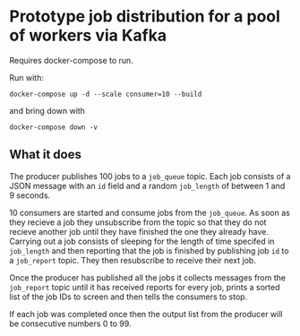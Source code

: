 # Prototype job distribution for a pool of workers via Kafka

Requires docker-compose to run.

Run with:
```
docker-compose up -d --scale consumer=10 --build
```

and bring down with
```
docker-compose down -v
```

## What it does

The producer publishes 100 jobs to a `job_queue` topic. Each job consists of a JSON message with an `id` field and a random `job_length` of between 1 and 9 seconds.

10 consumers are started and consume jobs from the `job_queue`. As soon as they recieve a job they unsubscribe from the topic so that they do not recieve another job until they have finished the one they already have. Carrying out a job consists of sleeping for the length of time specifed in `job_length` and then reporting that the job is finished by publishing job `id` to a `job_report` topic. They then resubscribe to receive their next job.

Once the producer has published all the jobs it collects messages from the `job_report` topic until it has received reports for every job, prints a sorted list of the job IDs to screen and then tells the consumers to stop.

If each job was completed once then the output list from the producer will be consecutive numbers 0 to 99.
